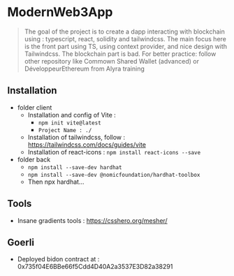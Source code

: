 # ModernWeb3App

> The goal of the project is to create a dapp interacting with blockchain using : typescript, react, solidity and tailwindcss.
> The main focus here is the front part using TS, using context provider, and nice design with Tailwindcss.
> The blockchain part is bad. For better practice: follow other repository like Commown Shared Wallet (advanced) or DéveloppeurEthereum from Alyra training

## Installation
* folder client
  * Installation and config of Vite :
    * `npm init vite@latest`
    * `Project Name : ./`
  * Installation of tailwindcss, follow : https://tailwindcss.com/docs/guides/vite
  * Installation of react-icons : `npm install react-icons --save`
* folder back
  * `npm install --save-dev hardhat`
  * `npm install --save-dev @nomicfoundation/hardhat-toolbox`
  * Then npx hardhat... 

## Tools
* Insane gradients tools : https://csshero.org/mesher/

## Goerli
* Deployed bidon contract at : 0x735f04E6BBe66f5Cdd4D40A2a3537E3D82a38291
